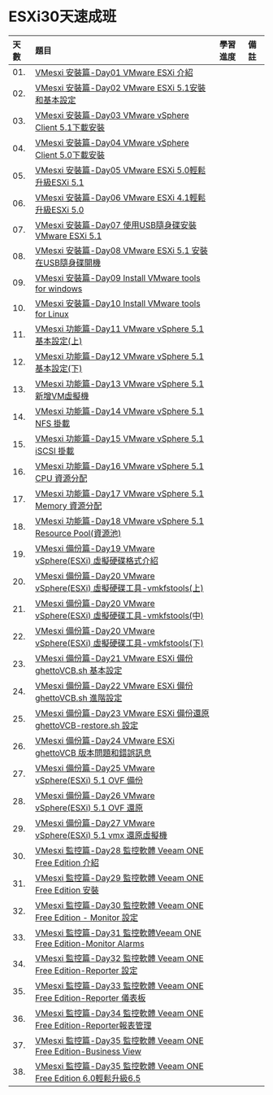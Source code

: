# ESXi30天速成班

天數 | 題目 | 學習進度 | 備註 
| :- | :- | :- | :- |
| 01. | [VMesxi 安裝篇-Day01 VMware ESXi 介紹](https://ithelp.ithome.com.tw/articles/10099237) | | 
| 02. | [VMesxi 安裝篇-Day02 VMware ESXi 5.1安裝和基本設定](https://ithelp.ithome.com.tw/articles/10099399) | | 
| 03. | [VMesxi 安裝篇-Day03 VMware vSphere Client 5.1下載安裝](https://ithelp.ithome.com.tw/articles/10099621) | | 
| 04. | [VMesxi 安裝篇-Day04 VMware vSphere Client 5.0下載安裝](https://ithelp.ithome.com.tw/articles/10099771) | | 
| 05. | [VMesxi 安裝篇-Day05 VMware ESXi 5.0輕鬆升級ESXi 5.1](https://ithelp.ithome.com.tw/articles/10099930) | | 
| 06. | [VMesxi 安裝篇-Day06 VMware ESXi 4.1輕鬆升級ESXi 5.0](https://ithelp.ithome.com.tw/articles/10100181) | | 
| 07. | [VMesxi 安裝篇-Day07 使用USB隨身碟安裝 VMware ESXi 5.1](https://ithelp.ithome.com.tw/articles/10100425) | | 
| 08. | [VMesxi 安裝篇-Day08 VMware ESXi 5.1 安裝在USB隨身碟開機](https://ithelp.ithome.com.tw/articles/10100638) | | 
| 09. | [VMesxi 安裝篇-Day09 Install VMware tools for windows](https://ithelp.ithome.com.tw/articles/10101010) | | 
| 10. | [VMesxi 安裝篇-Day10 Install VMware tools for Linux](https://ithelp.ithome.com.tw/articles/10101225) | | 
| 11. | [VMesxi 功能篇-Day11 VMware vSphere 5.1 基本設定(上)](https://ithelp.ithome.com.tw/articles/10101435) | | 
| 12. | [VMesxi 功能篇-Day12 VMware vSphere 5.1 基本設定(下)](https://ithelp.ithome.com.tw/articles/10101624) | | 
| 13. | [VMesxi 功能篇-Day13 VMware vSphere 5.1 新增VM虛擬機](https://ithelp.ithome.com.tw/articles/10101928) | | 
| 14. | [VMesxi 功能篇-Day14 VMware vSphere 5.1 NFS 掛載](https://ithelp.ithome.com.tw/articles/10102353) | | 
| 15. | [VMesxi 功能篇-Day15 VMware vSphere 5.1 iSCSI 掛載](https://ithelp.ithome.com.tw/articles/10102709) | | 
| 16. | [VMesxi 功能篇-Day16 VMware vSphere 5.1 CPU 資源分配](https://ithelp.ithome.com.tw/articles/10103065) | | 
| 17. | [VMesxi 功能篇-Day17 VMware vSphere 5.1 Memory 資源分配](https://ithelp.ithome.com.tw/articles/10103421) | | 
| 18. | [VMesxi 功能篇-Day18 VMware vSphere 5.1 Resource Pool(資源池)](https://ithelp.ithome.com.tw/articles/10103722) | | 
| 19. | [VMesxi 備份篇-Day19 VMware vSphere(ESXi) 虛擬硬碟格式介紹](https://ithelp.ithome.com.tw/articles/10104020) | | 
| 20. | [VMesxi 備份篇-Day20 VMware vSphere(ESXi) 虛擬硬碟工具-vmkfstools(上)](https://ithelp.ithome.com.tw/articles/10104346) | | 
| 21. | [VMesxi 備份篇-Day20 VMware vSphere(ESXi) 虛擬硬碟工具-vmkfstools(中)](https://ithelp.ithome.com.tw/articles/10104352) | | 
| 22. | [VMesxi 備份篇-Day20 VMware vSphere(ESXi) 虛擬硬碟工具-vmkfstools(下)](https://ithelp.ithome.com.tw/articles/10104353) | | 
| 23. | [VMesxi 備份篇-Day21 VMware ESXi 備份 ghettoVCB.sh 基本設定](https://ithelp.ithome.com.tw/articles/10104817) | | 
| 24. | [VMesxi 備份篇-Day22 VMware ESXi 備份 ghettoVCB.sh 進階設定](https://ithelp.ithome.com.tw/articles/10105031) | | 
| 25. | [VMesxi 備份篇-Day23 VMware ESXi 備份還原ghettoVCB-restore.sh 設定](https://ithelp.ithome.com.tw/articles/10105390) | | 
| 26. | [VMesxi 備份篇-Day24 VMware ESXi ghettoVCB 版本問題和錯誤訊息](https://ithelp.ithome.com.tw/articles/10105713) | | 
| 27. | [VMesxi 備份篇-Day25 VMware vSphere(ESXi) 5.1 OVF 備份](https://ithelp.ithome.com.tw/articles/10105981) | | 
| 28. | [VMesxi 備份篇-Day26 VMware vSphere(ESXi) 5.1 OVF 還原](https://ithelp.ithome.com.tw/articles/10106275) | | 
| 29. | [VMesxi 備份篇-Day27 VMware vSphere(ESXi) 5.1 vmx 還原虛擬機](https://ithelp.ithome.com.tw/articles/10106649) | | 
| 30. | [VMesxi 監控篇-Day28 監控軟體 Veeam ONE Free Edition 介紹](https://ithelp.ithome.com.tw/articles/10107017) | | 
| 31. | [VMesxi 監控篇-Day29 監控軟體 Veeam ONE Free Edition 安裝](https://ithelp.ithome.com.tw/articles/10107245) | | 
| 32. | [VMesxi 監控篇-Day30 監控軟體 Veeam ONE Free Edition - Monitor 設定](https://ithelp.ithome.com.tw/articles/10107613) | | 
| 33. | [VMesxi 監控篇-Day31 監控軟體Veeam ONE Free Edition-Monitor Alarms](https://ithelp.ithome.com.tw/articles/10108360) | | 
| 34. | [VMesxi 監控篇-Day32 監控軟體 Veeam ONE Free Edition-Reporter 設定](https://ithelp.ithome.com.tw/articles/10109051) | | 
| 35. | [VMesxi 監控篇-Day33 監控軟體 Veeam ONE Free Edition-Reporter 儀表板](https://ithelp.ithome.com.tw/articles/10109422) | | 
| 36. | [VMesxi 監控篇-Day34 監控軟體 Veeam ONE Free Edition-Reporter報表管理](https://ithelp.ithome.com.tw/articles/10109649) | | 
| 37. | [VMesxi 監控篇-Day35 監控軟體 Veeam ONE Free Edition-Business View](https://ithelp.ithome.com.tw/articles/10109803) | | 
| 38. | [VMesxi 監控篇-Day35 監控軟體 Veeam ONE Free Edition 6.0輕鬆升級6.5](https://ithelp.ithome.com.tw/articles/10109807) | | 
